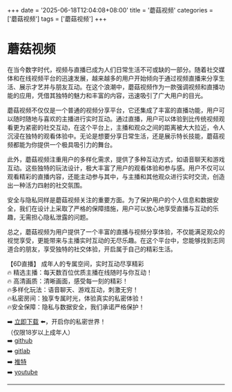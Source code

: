 +++
date = '2025-06-18T12:04:08+08:00'
title = '蘑菇视频'
categories = ['蘑菇视频']
tags = ['蘑菇视频']
+++

# 蘑菇视频

在当今数字时代，视频与直播已成为人们日常生活不可或缺的一部分。随着社交媒体和在线视频平台的迅速发展，越来越多的用户开始倾向于通过视频直播来分享生活、展示才艺并与朋友互动。在这个浪潮中，蘑菇视频作为一款强调视频和直播功能的应用，凭借其独特的魅力和丰富的内容，迅速吸引了广大用户的目光。

蘑菇视频不仅仅是一个普通的视频分享平台，它还集成了丰富的直播功能，用户可以随时随地与喜欢的主播进行实时互动。通过直播，用户可以体验到比传统视频观看更为紧密的社交互动，在这个平台上，主播和观众之间的距离被大大拉近，令人沉浸在独特的观看体验中。无论是想要分享日常生活，还是展示特长技能，蘑菇视频都能为你提供一个极具吸引力的舞台。

此外，蘑菇视频注重用户的多样化需求，提供了多种互动方式，如语音聊天和游戏互动。这些独特的玩法设计，极大丰富了用户的观看体验和参与感。用户不仅可以观看精彩的直播内容，还能主动参与其中，与主播和其他观众进行实时交流，创造出一种活力四射的社交氛围。

安全与隐私同样是蘑菇视频关注的重要方面。为了保护用户的个人信息和数据安全，我们在设计上采取了严格的保障措施，用户可以放心地享受直播与互动的乐趣，无需担心隐私泄露的问题。

总之，蘑菇视频为用户提供了一个丰富的直播与视频分享体验，不仅能满足观众的视觉享受，更能带来与主播实时互动的无尽乐趣。在这个平台中，您能够找到志同道合的朋友，享受独特的社交体验，开启属于自己的精彩生活。

【6D直播】
成年人的专属空间，实时互动尽享精彩  
🔥 精选主播：每天数百位优质主播在线随时与你互动！  
🔥 高清画质：清晰画面，感受每一刻的精彩！  
🔥多样化玩法：语音聊天、游戏互动，刺激无穷！  
🔥私密房间：独享专属时光，体验真实的私密体验！  
🔥安全保障：隐私与数据安全，我们承诺严格保护！  

➡️ [立即下载](https://down123.s3.ap-east-1.amazonaws.com/down/down.html?channelCode=blog) ⬅️，开启你的私密世界！  
（仅限18岁以上成年人）  
➡️ [github](https://aldult-live.github.io/)  
➡️ [gitlab](https://seo-09598d.gitlab.io/)  
➡️ [推特](https://x.com/wegame33)  
➡️ [youtube](https://www.youtube.com/@6Dlive)  

---
